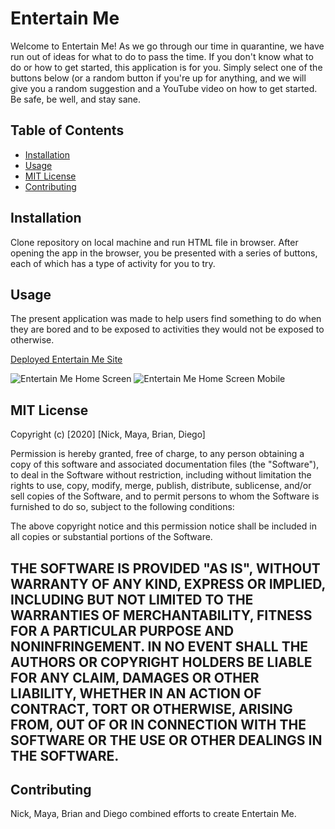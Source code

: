 
# Entertain Me
Welcome to Entertain Me! As we go through our time in quarantine, we have run out of ideas for what to do to pass the time. If you don't know what to do or how to get started, this application is for you. Simply select one of the buttons below (or a random button if you're up for anything, and we will give you a random suggestion and a YouTube video on how to get started. Be safe, be well, and stay sane.

## Table of Contents 

* [Installation](#installation)
* [Usage](#usage)
* [MIT License](#MIT-License)
* [Contributing](#Contributing)

## Installation

Clone repository on local machine and run HTML file in browser. After opening the app in the browser, you be presented with a series of buttons, each of which has a type of activity for you to try. 

## Usage 
The present application was made to help users find something to do when they are bored and to be exposed to activities they would not be exposed to otherwise.

[Deployed Entertain Me Site](https://nmitchell34.github.io/gt-project-1/)

![Entertain Me Home Screen](assets/images/EntertainMeMain.png)
![Entertain Me Home Screen Mobile](assets/images/mobileScreen.png)



## MIT License

Copyright (c) [2020] [Nick, Maya, Brian, Diego]

Permission is hereby granted, free of charge, to any person obtaining a copy
of this software and associated documentation files (the "Software"), to deal
in the Software without restriction, including without limitation the rights
to use, copy, modify, merge, publish, distribute, sublicense, and/or sell
copies of the Software, and to permit persons to whom the Software is
furnished to do so, subject to the following conditions:

The above copyright notice and this permission notice shall be included in all
copies or substantial portions of the Software.

THE SOFTWARE IS PROVIDED "AS IS", WITHOUT WARRANTY OF ANY KIND, EXPRESS OR
IMPLIED, INCLUDING BUT NOT LIMITED TO THE WARRANTIES OF MERCHANTABILITY,
FITNESS FOR A PARTICULAR PURPOSE AND NONINFRINGEMENT. IN NO EVENT SHALL THE
AUTHORS OR COPYRIGHT HOLDERS BE LIABLE FOR ANY CLAIM, DAMAGES OR OTHER
LIABILITY, WHETHER IN AN ACTION OF CONTRACT, TORT OR OTHERWISE, ARISING FROM,
OUT OF OR IN CONNECTION WITH THE SOFTWARE OR THE USE OR OTHER DEALINGS IN THE
SOFTWARE.
---

## Contributing

Nick, Maya, Brian and Diego combined efforts to create Entertain Me. 


